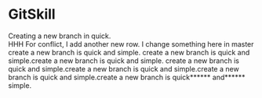 # GitSkill
Creating  a new branch in quick.\
HHH
For conflict, I add another new row. I change something here in master
create a new branch is quick and simple.
create a new branch is quick and simple.create a new branch is quick and simple.
create a new branch is quick and simple.create a new branch is quick and simple.create a new branch is quick and simple.create a new branch is quick****** and****** simple.